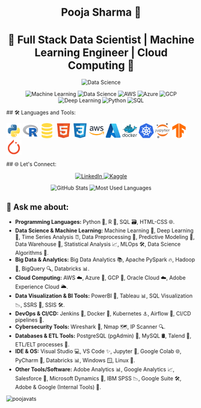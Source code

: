 <h1 align="center">Pooja Sharma 👋</h1>
<h1 align="center">🚀 Full Stack Data Scientist | Machine Learning Engineer | Cloud Computing 🤖</h1>

<p align="center">
  <img src="https://media.tenor.com/6JptszQgCnkAAAAj/text-work.gif" alt="Data Science"/>
</p>


<p align="center">
  <!-- Machine Learning & Data Science -->
  <img src="https://img.shields.io/badge/Machine%20Learning-FF6F00?style=for-the-badge&logo=scikit-learn&logoColor=white" alt="Machine Learning"/>
  <img src="https://img.shields.io/badge/Data%20Science-3776AB?style=for-the-badge&logo=apache-spark&logoColor=white" alt="Data Science"/>

  <!-- Cloud Computing -->
  <img src="https://img.shields.io/badge/AWS-FF9900?style=for-the-badge&logo=amazonaws&logoColor=white" alt="AWS"/>
  <img src="https://img.shields.io/badge/Azure-0089D6?style=for-the-badge&logo=microsoftazure&logoColor=white" alt="Azure"/>
  <img src="https://img.shields.io/badge/GCP-4285F4?style=for-the-badge&logo=google-cloud&logoColor=white" alt="GCP"/>

  <!-- Deep Learning -->
  <img src="https://img.shields.io/badge/Deep%20Learning-FF6F00?style=for-the-badge&logo=tensorflow&logoColor=white" alt="Deep Learning"/>

  <!-- Python & SQL -->
  <img src="https://img.shields.io/badge/Python-3776AB?style=for-the-badge&logo=python&logoColor=white" alt="Python"/>
  <img src="https://img.shields.io/badge/SQL-4479A1?style=for-the-badge&logo=postgresql&logoColor=white" alt="SQL"/>
</p>
## 🛠️ Languages and Tools:
<p align="left">
  <!-- Programming Languages -->
  <img src="https://raw.githubusercontent.com/devicons/devicon/master/icons/python/python-original.svg" alt="python" width="40" height="40"/>
  <img src="https://raw.githubusercontent.com/devicons/devicon/master/icons/r/r-original.svg" alt="r" width="40" height="40"/>
  <img src="https://raw.githubusercontent.com/devicons/devicon/master/icons/sql/sql-original.svg" alt="sql" width="40" height="40"/>
  <img src="https://raw.githubusercontent.com/devicons/devicon/master/icons/html5/html5-original.svg" alt="html5" width="40" height="40"/>
  <img src="https://raw.githubusercontent.com/devicons/devicon/master/icons/css3/css3-original.svg" alt="css3" width="40" height="40"/>
  
  <!-- Cloud and DevOps -->
  <img src="https://raw.githubusercontent.com/devicons/devicon/master/icons/amazonwebservices/amazonwebservices-original-wordmark.svg" alt="aws" width="40" height="40"/>
  <img src="https://raw.githubusercontent.com/devicons/devicon/master/icons/azure/azure-original.svg" alt="azure" width="40" height="40"/>
  <img src="https://raw.githubusercontent.com/devicons/devicon/master/icons/docker/docker-original-wordmark.svg" alt="docker" width="40" height="40"/>
  <img src="https://raw.githubusercontent.com/devicons/devicon/master/icons/kubernetes/kubernetes-original.svg" alt="kubernetes" width="40" height="40"/>
  
  <!-- Data Science & ML -->
  <img src="https://raw.githubusercontent.com/devicons/devicon/master/icons/jupyter/jupyter-original-wordmark.svg" alt="jupyter" width="40" height="40"/>
  <img src="https://raw.githubusercontent.com/devicons/devicon/master/icons/tensorflow/tensorflow-original.svg" alt="tensorflow" width="40" height="40"/>
  <img src="https://raw.githubusercontent.com/devicons/devicon/master/icons/pytorch/pytorch-original.svg" alt="pytorch" width="40" height="40"/>
</p>
## 🌐 Let's Connect:
<p align="center">
  <a href="https://linkedin.com/in/pooja-sharma-a31b4123">
    <img src="https://img.shields.io/badge/LinkedIn-0077B5?style=for-the-badge&logo=linkedin&logoColor=white" alt="LinkedIn">
  </a>
  <a href="https://kaggle.com/poojavatsmaratha">
    <img src="https://img.shields.io/badge/Kaggle-20BEFF?style=for-the-badge&logo=kaggle&logoColor=white" alt="Kaggle">
  </a>
</p>
<!-- GitHub Stats & Most Used Languages -->
<p align="center">
  <img src="https://github-readme-stats.vercel.app/api?username=poojavats&show_icons=true&theme=radical" alt="GitHub Stats"/>
  <img src="https://github-readme-stats.vercel.app/api/top-langs/?username=poojavats&layout=compact&theme=radical" alt="Most Used Languages"/>
</p>


## 💬 Ask me about:
- **Programming Languages:** Python 🐍, R 🔬, SQL 🗃️, HTML-CSS 🌐.
- **Data Science & Machine Learning:** Machine Learning 🤖, Deep Learning 🧠, Time Series Analysis ⏰, Data Preprocessing 🔧, Predictive Modeling 🔮, Data Warehouse 🏢, Statistical Analysis 📈, MLOps 🛠️, Data Science Algorithms 🧮.
- **Big Data & Analytics:** Big Data Analytics 📚, Apache PySpark 🔥, Hadoop 🐘, BigQuery 🔍, Databricks 📊.
- **Cloud Computing:** AWS ☁️, Azure 🌌, GCP 🚀, Oracle Cloud ☁️, Adobe Experience Cloud 🌥️.
- **Data Visualization & BI Tools:** PowerBI 🔌, Tableau 📊, SQL Visualization 📉, SSRS 📑, SSIS 🛠️.
- **DevOps & CI/CD:** Jenkins 🚧, Docker 🐳, Kubernetes ⚓, Airflow 💨, CI/CD pipelines 🔄.
- **Cybersecurity Tools:** Wireshark 🦈, Nmap 🗺️, IP Scanner 🔍.
- **Databases & ETL Tools:** PostgreSQL (pgAdmin) 🐘, MySQL 🛢️, Talend 🔗, ETL/ELT processes 🔄.
- **IDE & OS:** Visual Studio 💻, VS Code ✨, Jupyter 📓, Google Colab 🌐, PyCharm 🐍, Databricks 📊, Windows 🪟, Linux 🐧.
- **Other Tools/Software:** Adobe Analytics 📊, Google Analytics 📈, Salesforce 💼, Microsoft Dynamics 🔄, IBM SPSS 📉, Google Suite 🛠️, Adobe & Google (Internal Tools) 🔧.

 <!-- Profile Views Counter -->
<p align="left"> 
  <img src="https://komarev.com/ghpvc/?username=poojavats&label=Profile%20views&color=0e75b6&style=flat" alt="poojavats" />
</p>






